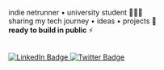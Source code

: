 indie netrunner • university student 🧑🏻‍💻<br>
sharing my tech journey • ideas • projects 🔮<br>
<b>ready to build in public</b> ⚡<br><br>

<div id="badges">
  <a href="https://www.linkedin.com/in/simone-salerno/" target="_blank">
    <img src="https://img.shields.io/badge/LinkedIn-blue?style=for-the-badge&logo=linkedin&logoColor=white" alt="LinkedIn Badge"/>
  </a>
  <a href="https://twitter.com/doppiaesse404" target="_blank">
    <img src="https://img.shields.io/badge/Twitter-blue?style=for-the-badge&logo=twitter&logoColor=white" alt="Twitter Badge"/>
  </a>
</div>

<img src="https://komarev.com/ghpvc/?username=doppiaesse&style=flat-square&color=blue" alt=""/>
